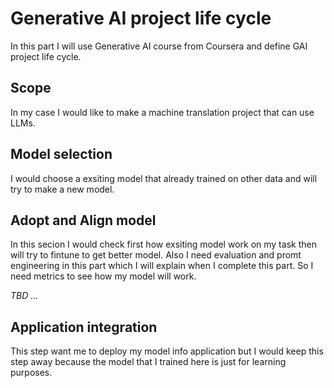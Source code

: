 # Generative AI project life cycle

In this part I will use Generative AI course from Coursera and define GAI project life cycle.

## Scope
In my case I would like to make a machine translation project that can use LLMs.

## Model selection
I would choose a exsiting model that already trained on other data and will try to make a new model.

## Adopt and Align model

In this secion I would check first how exsiting model work on my task then will try to fintune to get better model.
Also I need evaluation and promt engineering in this part which I will explain when I complete this part.
So I need metrics to see how my model will work.

*TBD ...* 

## Application integration

This step want me to deploy my model info application but I would keep this step away because the model that I trained here is just for learning purposes.


